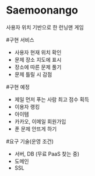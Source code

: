 # Saemoonango

사용자 위치 기반으로 한 런닝맨 게임

#구현 서비스
- 사용자 현재 위치 확인
- 문제 장소 지도에 표시
- 장소에 따른 문제 풀기
- 문제 틀릴 시 감점

#구현 예정
- 제일 먼저 푸는 사람 최고 점수 획득
- 이용자 랭킹
- 아이템
- 카카오, 이메일 회원가입
- 푼 문제 안뜨게 하기

#요구 기술(운영 조건)
- 서버, DB (무료 PaaS 찾는 중)
- 도메인
- SSL
